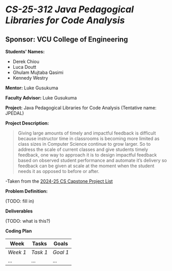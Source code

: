 # *CS-25-312 Java Pedagogical Libraries for Code Analysis*
## **Sponsor:** VCU College of Engineering

**Students' Names:**
- Derek Chiou
- Luca Doutt
- Ghulam Mujtaba Qasimi
- Kennedy Westry

**Mentor:** Luke Gusukuma

**Faculty Advisor:** Luke Gusukuma

**Project:** Java Pedagogical Libraries for Code Analysis (Tentative name: JPEDAL)

**Project Description:**
> Giving large amounts of timely and impactful feedback is difficult because instructor time in classrooms is becoming more limited as class sizes in Computer Science continue to grow larger. So to address the scale of current classes and give students timely feedback, one way to approach it is to design impactful feedback based on observed student performance and automate it’s delivery so feedback can be given at scale at the moment when the student needs it as opposed to before or after.

-Taken from the [2024-25 CS Capstone Project List](https://docs.google.com/spreadsheets/d/1qBCHVMjs1Z4k0QZ3Zu6bOUBX-MLav4DcGTxah47gnQc/edit?gid=0#gid=0&range=A15)

**Problem Definition:**

(TODO: fill in)

**Deliverables**

(TODO: what is this?)

**Coding Plan**

| Week | Tasks | Goals |
|------|-------|-------|
| _Week 1_ | _Task 1_ | _Goal 1_ |
| ... | ... | ... |
